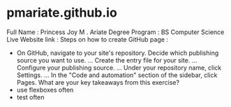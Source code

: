 # pmariate.github.io

Full Name : Princess Joy M . Ariate
Degree Program : BS Computer Science
Live Website link : 
Steps on how to create GitHub page : 
- On GitHub, navigate to your site's repository.
Decide which publishing source you want to use. ...
Create the entry file for your site. ...
Configure your publishing source. ...
Under your repository name, click Settings. ...
In the "Code and automation" section of the sidebar, click Pages.
What are your key takeaways from this exercise?
- use flexboxes often
- test often

